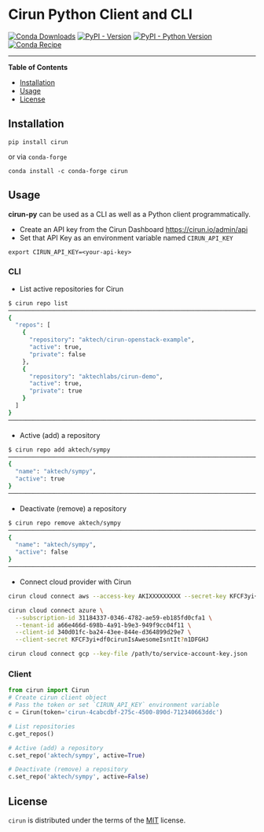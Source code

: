 # Cirun Python Client and CLI

[![Conda Downloads](https://img.shields.io/conda/dn/conda-forge/cirun.svg)](https://anaconda.org/conda-forge/cirun) [![PyPI - Version](https://img.shields.io/pypi/v/cirun.svg)](https://pypi.org/project/cirun)
[![PyPI - Python Version](https://img.shields.io/pypi/pyversions/cirun.svg)](https://pypi.org/project/cirun) [![Conda Recipe](https://img.shields.io/badge/recipe-cirun-green.svg)](https://anaconda.org/conda-forge/cirun) 

-----

**Table of Contents**

- [Installation](#installation)
- [Usage](#license)
- [License](#license)

## Installation

```console
pip install cirun
```

or via `conda-forge`

```console
conda install -c conda-forge cirun
```

## Usage

**cirun-py** can be used as a CLI as well as a Python client programmatically.

- Create an API key from the Cirun Dashboard https://cirun.io/admin/api
- Set that API Key as an environment variable named `CIRUN_API_KEY`

```console
export CIRUN_API_KEY=<your-api-key>
```

### CLI

- List active repositories for Cirun

```bash
$ cirun repo list
──────────────────────────────────────────────────────────────────────────────────────────────────────────
{
  "repos": [
    {
      "repository": "aktech/cirun-openstack-example",
      "active": true,
      "private": false
    },
    {
      "repository": "aktechlabs/cirun-demo",
      "active": true,
      "private": true
    }
  ]
}
──────────────────────────────────────────────────────────────────────────────────────────────────────────
```

- Active (add) a repository

```bash
$ cirun repo add aktech/sympy
──────────────────────────────────────────────────────────────────────────────────────────────────────────
{
  "name": "aktech/sympy",
  "active": true
}
──────────────────────────────────────────────────────────────────────────────────────────────────────────
```

- Deactivate (remove) a repository

```bash
$ cirun repo remove aktech/sympy
──────────────────────────────────────────────────────────────────────────────────────────────────────────
{
  "name": "aktech/sympy",
  "active": false
}
──────────────────────────────────────────────────────────────────────────────────────────────────────────
```

- Connect cloud provider with Cirun

```bash
cirun cloud connect aws --access-key AKIXXXXXXXXX --secret-key KFCF3yi+df0n12345678AMASDFGHJ

cirun cloud connect azure \
  --subscription-id 31184337-0346-4782-ae59-eb185fd0cfa1 \
  --tenant-id a66e466d-698b-4a91-b9e3-949f9cc04f11 \
  --client-id 340d01fc-ba24-43ee-844e-d364899d29e7 \
  --client-secret KFCF3yi+df0cirunIsAwesomeIsntIt?n1DFGHJ

cirun cloud connect gcp --key-file /path/to/service-account-key.json
```

### Client

```python
from cirun import Cirun
# Create cirun client object
# Pass the token or set `CIRUN_API_KEY` environment variable
c = Cirun(token='cirun-4cabcdbf-275c-4500-890d-712340663ddc')

# List repositories
c.get_repos()

# Active (add) a repository
c.set_repo('aktech/sympy', active=True)

# Deactivate (remove) a repository
c.set_repo('aktech/sympy', active=False)
```

## License

`cirun` is distributed under the terms of the [MIT](https://spdx.org/licenses/MIT.html) license.
